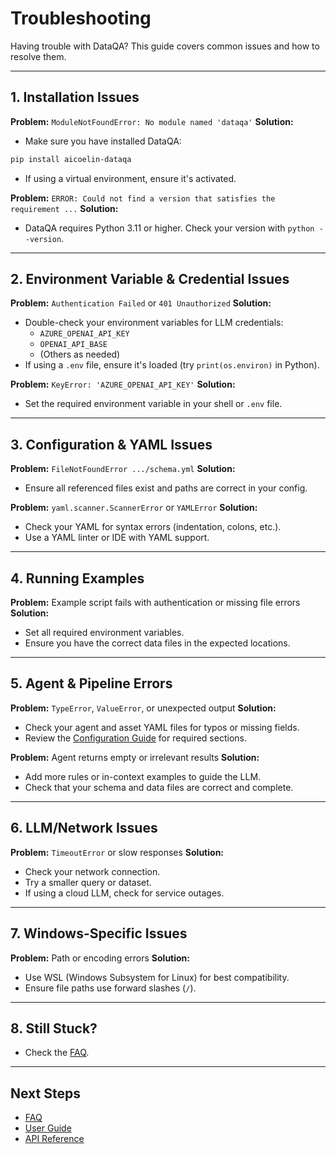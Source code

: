 # Troubleshooting

Having trouble with DataQA?
This guide covers common issues and how to resolve them.

---

## 1. Installation Issues

**Problem:** `ModuleNotFoundError: No module named 'dataqa'`
**Solution:**
- Make sure you have installed DataQA:
```bash
pip install aicoelin-dataqa
```
- If using a virtual environment, ensure it's activated.

**Problem:** `ERROR: Could not find a version that satisfies the requirement ...`
**Solution:**
- DataQA requires Python 3.11 or higher.
  Check your version with `python --version`.

---

## 2. Environment Variable & Credential Issues

**Problem:** `Authentication Failed` or `401 Unauthorized`
**Solution:**
- Double-check your environment variables for LLM credentials:
  - `AZURE_OPENAI_API_KEY`
  - `OPENAI_API_BASE`
  - (Others as needed)
- If using a `.env` file, ensure it's loaded (try `print(os.environ)` in Python).

**Problem:** `KeyError: 'AZURE_OPENAI_API_KEY'`
**Solution:**
- Set the required environment variable in your shell or `.env` file.

---

## 3. Configuration & YAML Issues

**Problem:** `FileNotFoundError .../schema.yml`
**Solution:**
- Ensure all referenced files exist and paths are correct in your config.

**Problem:** `yaml.scanner.ScannerError` or `YAMLError`
**Solution:**
- Check your YAML for syntax errors (indentation, colons, etc.).
- Use a YAML linter or IDE with YAML support.

---

## 4. Running Examples

**Problem:** Example script fails with authentication or missing file errors
**Solution:**
- Set all required environment variables.
- Ensure you have the correct data files in the expected locations.

---

## 5. Agent & Pipeline Errors

**Problem:** `TypeError`, `ValueError`, or unexpected output
**Solution:**
- Check your agent and asset YAML files for typos or missing fields.
- Review the [Configuration Guide](configuration.md) for required sections.

**Problem:** Agent returns empty or irrelevant results
**Solution:**
- Add more rules or in-context examples to guide the LLM.
- Check that your schema and data files are correct and complete.

---

## 6. LLM/Network Issues

**Problem:** `TimeoutError` or slow responses
**Solution:**
- Check your network connection.
- Try a smaller query or dataset.
- If using a cloud LLM, check for service outages.

---

## 7. Windows-Specific Issues

**Problem:** Path or encoding errors
**Solution:**
- Use WSL (Windows Subsystem for Linux) for best compatibility.
- Ensure file paths use forward slashes (`/`).

---

## 8. Still Stuck?

- Check the [FAQ](faq.md).

---

## Next Steps

- [FAQ](faq.md)
- [User Guide](introduction.md)
- [API Reference](../reference/agent.md)
